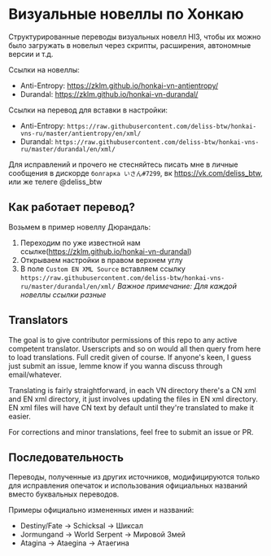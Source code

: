 # Визуальные новеллы по Хонкаю
Структурированные переводы визуальных новелл HI3, чтобы их можно было загружать в новелыл через скрипты, расширения, автономные версии и т.д.

Ссылки на новеллы:
* Anti-Entropy: https://zklm.github.io/honkai-vn-antientropy/
* Durandal: https://zklm.github.io/honkai-vn-durandal/

Ссылки на перевод для вставки в настройки:
* Anti-Entropy: `https://raw.githubusercontent.com/deliss-btw/honkai-vns-ru/master/antientropy/en/xml/`
* Durandal: `https://raw.githubusercontent.com/deliss-btw/honkai-vns-ru/master/durandal/en/xml/`

Для исправлений и прочего не стесняйтесь писать мне в личные сообщения в дискорде `болгарка いさん#7299`, вк https://vk.com/deliss_btw, или же телеге @deliss_btw

## Как работает перевод?
Возьмем в пример новеллу Дюрандаль:
1. Переходим по уже известной нам ссылке(https://zklm.github.io/honkai-vn-durandal)
2. Открываем настройки в правом верхнем углу
3. В поле `Custom EN XML Source` вставляем ссылку `https://raw.githubusercontent.com/deliss-btw/honkai-vns-ru/master/durandal/en/xml/`
*Важное примечание: Для каждой новеллы ссылки разные*


## Translators
The goal is to give contributor permissions of this repo to any active competent translator. Userscripts and so on would all then query from here to load translations. Full credit given of course. If anyone's keen, I guess just submit an issue, lemme know if you wanna discuss through email/whatever.

Translating is fairly straightforward, in each VN directory there's a CN xml and EN xml directory, it just involves updating the files in EN xml directory. EN xml files will have CN text by default until they're translated to make it easier.

For corrections and minor translations, feel free to submit an issue or PR.

## Последовательность
Переводы, полученные из других источников, модифицируются только для исправления опечаток и использования официальных названий вместо буквальных переводов.

Примеры официально измененных имен и названий:
* Destiny/Fate -> Schicksal -> Шиксал
* Jormungand -> World Serpent -> Мировой Змей
* Atagina -> Ataegina -> Атаегина

